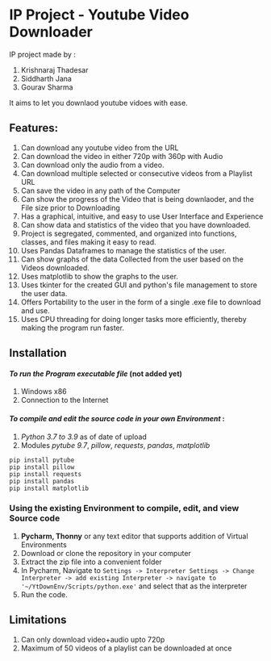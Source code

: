 # IP Project - Youtube Video Downloader

IP project made by :
1. Krishnaraj Thadesar
2. Siddharth Jana
4. Gourav Sharma

It aims to let you downlaod youtube vidoes with ease.


## Features:
1. Can download any youtube video from the URL
2. Can download the video in either 720p with 360p with Audio
3. Can download only the audio from a video.
4. Can download multiple selected or consecutive videos from a Playlist URL
5. Can save the video in any path of the Computer
6. Can show the progress of the Video that is being downlaoder, and the File size prior to Downloading
7. Has a graphical, intuitive, and easy to use User Interface and Experience
8. Can show data and statistics of the video that you have downloaded.
9. Project is segregated, commented, and organized into functions, classes, and files making it easy to read.
9. Uses Pandas Dataframes to manage the statistics of the user.
10. Can show graphs of the data Collected from the user based on the Videos downloaded.
11. Uses matplotlib to show the graphs to the user.
12. Uses tkinter for the created GUI and python's file management to store the user data.
13. Offers Portability to the user in the form of a single .exe file to download and use.
14. Uses CPU threading for doing longer tasks more efficiently, thereby making the program run faster.

## Installation

#### _To run the Program executable file_ (not added yet)
1. Windows  x86
2. Connection to the Internet

#### _To compile and edit the source code in your own Environment_ :

1. _Python 3.7 to 3.9_ as of date of upload
2. Modules _pytube 9.7_, _pillow_, _requests_, _pandas_, _matplotlib_

```shell script
pip install pytube
pip install pillow
pip install requests
pip install pandas
pip install matplotlib
```

### Using the existing Environment to compile, edit, and view Source code

1. **Pycharm, Thonny** or any text editor that supports addition of Virtual Environments
2. Download or clone the repository in your computer
3. Extract the zip file into a convenient folder
4. In Pycharm, Navigate to 
`Settings -> Interpreter Settings -> Change Interpreter -> add existing Interpreter -> navigate to '~/YtDownEnv/Scripts/python.exe'`
and select that as the interpreter
5. Run the code.


## Limitations
1. Can only download video+audio upto 720p
2. Maximum of 50 videos of a playlist can be downloaded at once
